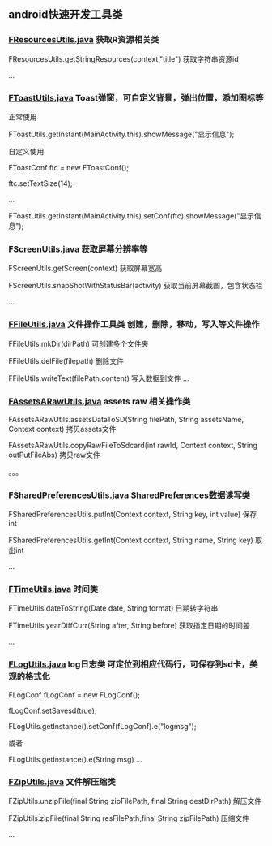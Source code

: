 ## android快速开发工具类
### [FResourcesUtils.java](https://github.com/570622566/FastAndrUtils/blob/master/fastandrlibs/src/main/java/com/hotapk/fastandrlibs/utils/FResourcesUtils.java)  获取R资源相关类
  
  FResourcesUtils.getStringResources(context,"title") 获取字符串资源id
  
  ...
### [FToastUtils.java](https://github.com/570622566/FastAndrUtils/blob/master/fastandrlibs/src/main/java/com/hotapk/fastandrlibs/utils/FToastUtils.java)  Toast弹窗，可自定义背景，弹出位置，添加图标等
  
  正常使用
  
  FToastUtils.getInstant(MainActivity.this).showMessage("显示信息");
  
  自定义使用
  
  FToastConf ftc = new FToastConf();
  
  ftc.setTextSize(14);
  
  ...
  
  FToastUtils.getInstant(MainActivity.this).setConf(ftc).showMessage("显示信息");
### [FScreenUtils.java](https://github.com/570622566/FastAndrUtils/blob/master/fastandrlibs/src/main/java/com/hotapk/fastandrlibs/utils/FScreenUtils.java) 获取屏幕分辨率等
 
  FScreenUtils.getScreen(context) 获取屏幕宽高
 
  FScreenUtils.snapShotWithStatusBar(activity) 获取当前屏幕截图，包含状态栏
 
  ...
### [FFileUtils.java](https://github.com/570622566/FastAndrUtils/blob/master/fastandrlibs/src/main/java/com/hotapk/fastandrlibs/utils/FFileUtils.java) 文件操作工具类 创建，删除，移动，写入等文件操作
 
  FFileUtils.mkDir(dirPath) 可创建多个文件夹
 
  FFileUtils.delFile(filepath) 删除文件
 
  FFileUtils.writeText(filePath,content) 写入数据到文件
  ...
### [FAssetsARawUtils.java](https://github.com/570622566/FastAndrUtils/blob/master/fastandrlibs/src/main/java/com/hotapk/fastandrlibs/utils/FAssetsARawUtils.java) assets raw 相关操作类
 
  FAssetsARawUtils.assetsDataToSD(String filePath, String assetsName, Context context) 拷贝assets文件
 
  FAssetsARawUtils.copyRawFileToSdcard(int rawId, Context context, String outPutFileAbs) 拷贝raw文件
 
  。。。
### [FSharedPreferencesUtils.java](https://github.com/570622566/FastAndrUtils/blob/master/fastandrlibs/src/main/java/com/hotapk/fastandrlibs/utils/FSharedPreferencesUtils.java) SharedPreferences数据读写类
 
  FSharedPreferencesUtils.putInt(Context context, String key, int value) 保存int
 
  FSharedPreferencesUtils.getInt(Context context, String name, String key) 取出int
 
  ...
### [FTimeUtils.java](https://github.com/570622566/FastAndrUtils/blob/master/fastandrlibs/src/main/java/com/hotapk/fastandrlibs/utils/FTimeUtils.java) 时间类
 
  FTimeUtils.dateToString(Date date, String format) 日期转字符串
 
  FTimeUtils.yearDiffCurr(String after, String before) 获取指定日期的时间差
 
  ...
### [FLogUtils.java](https://github.com/570622566/FastAndrUtils/blob/master/fastandrlibs/src/main/java/com/hotapk/fastandrlibs/utils/FLogUtils.java) log日志类 可定位到相应代码行，可保存到sd卡，美观的格式化
  
  FLogConf fLogConf = new FLogConf();
  
  fLogConf.setSavesd(true);
  
  FLogUtils.getInstance().setConf(fLogConf).e("logmsg");
 
  或者
 
  FLogUtils.getInstance().e(String msg)
  ...
### [FZipUtils.java](https://github.com/570622566/FastAndrUtils/blob/master/fastandrlibs/src/main/java/com/hotapk/fastandrlibs/utils/FZipUtils.java) 文件解压缩类
  
  FZipUtils.unzipFile(final String zipFilePath, final String destDirPath) 解压文件
  
  FZipUtils.zipFile(final String resFilePath,final String zipFilePath) 压缩文件
  
  ...
  
  
